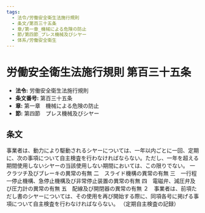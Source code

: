 ```yaml
---
tags:
  - 法令/労働安全衛生法施行規則
  - 条文/第百三十五条
  - 章/第一章_機械による危険の防止
  - 節/第四節_プレス機械及びシヤー
  - 体系/労働安全衛生
---
```

# 労働安全衛生法施行規則 第百三十五条

- **法令:** 労働安全衛生法施行規則
- **条文番号:** 第百三十五条
- **章:** 第一章　機械による危険の防止
- **節:** 第四節　プレス機械及びシヤー

## 条文
事業者は、動力により駆動されるシヤーについては、一年以内ごとに一回、定期に、次の事項について自主検査を行わなければならない。ただし、一年を超える期間使用しないシヤーの当該使用しない期間においては、この限りでない。
一　クラツチ及びブレーキの異常の有無
二　スライド機構の異常の有無
三　一行程一停止機構、急停止機構及び非常停止装置の異常の有無
四　電磁弁、減圧弁及び圧力計の異常の有無
五　配線及び開閉器の異常の有無
２　事業者は、前項ただし書のシヤーについては、その使用を再び開始する際に、同項各号に掲げる事項について自主検査を行わなければならない。
（定期自主検査の記録）

